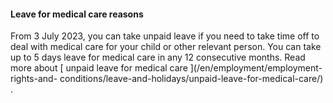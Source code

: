####  **Leave for medical care reasons**

From 3 July 2023, you can take unpaid leave if you need to take time off to
deal with medical care for your child or other relevant person. You can take
up to 5 days leave for medical care in any 12 consecutive months. Read more
about [ unpaid leave for medical care ](/en/employment/employment-rights-and-
conditions/leave-and-holidays/unpaid-leave-for-medical-care/) .
